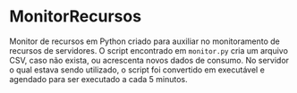 # MonitorRecursos

Monitor de recursos em Python criado para auxiliar no monitoramento de recursos de servidores. O script encontrado em `monitor.py` cria um arquivo CSV, caso não exista, ou acrescenta novos dados de consumo. No servidor o qual estava sendo utilizado, o script foi convertido em executável e agendado para ser executado a cada 5 minutos.

